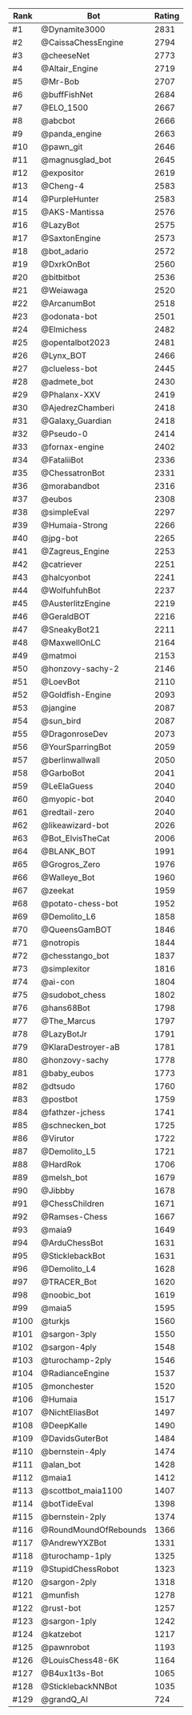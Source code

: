 Rank|Bot|Rating
---|---|---
#1|@Dynamite3000|2831
#2|@CaissaChessEngine|2794
#3|@cheeseNet|2773
#4|@Altair_Engine|2719
#5|@Mr-Bob|2707
#6|@buffFishNet|2684
#7|@ELO_1500|2667
#8|@abcbot|2666
#9|@panda_engine|2663
#10|@pawn_git|2646
#11|@magnusglad_bot|2645
#12|@expositor|2619
#13|@Cheng-4|2583
#14|@PurpleHunter|2583
#15|@AKS-Mantissa|2576
#16|@LazyBot|2575
#17|@SaxtonEngine|2573
#18|@bot_adario|2572
#19|@DxrkOnBot|2560
#20|@bitbitbot|2536
#21|@Weiawaga|2520
#22|@ArcanumBot|2518
#23|@odonata-bot|2501
#24|@Elmichess|2482
#25|@opentalbot2023|2481
#26|@Lynx_BOT|2466
#27|@clueless-bot|2445
#28|@admete_bot|2430
#29|@Phalanx-XXV|2419
#30|@AjedrezChamberi|2418
#31|@Galaxy_Guardian|2418
#32|@Pseudo-0|2414
#33|@fornax-engine|2402
#34|@FataliiBot|2336
#35|@ChessatronBot|2331
#36|@morabandbot|2316
#37|@eubos|2308
#38|@simpleEval|2297
#39|@Humaia-Strong|2266
#40|@jpg-bot|2265
#41|@Zagreus_Engine|2253
#42|@catriever|2251
#43|@halcyonbot|2241
#44|@WolfuhfuhBot|2237
#45|@AusterlitzEngine|2219
#46|@GeraldBOT|2216
#47|@SneakyBot21|2211
#48|@MaxwellOnLC|2164
#49|@matmoi|2153
#50|@honzovy-sachy-2|2146
#51|@LoevBot|2110
#52|@Goldfish-Engine|2093
#53|@jangine|2087
#54|@sun_bird|2087
#55|@DragonroseDev|2073
#56|@YourSparringBot|2059
#57|@berlinwallwall|2050
#58|@GarboBot|2041
#59|@LeElaGuess|2040
#60|@myopic-bot|2040
#61|@redtail-zero|2040
#62|@likeawizard-bot|2026
#63|@Bot_ElvisTheCat|2006
#64|@BLANK_BOT|1991
#65|@Grogros_Zero|1976
#66|@Walleye_Bot|1960
#67|@zeekat|1959
#68|@potato-chess-bot|1952
#69|@Demolito_L6|1858
#70|@QueensGamBOT|1846
#71|@notropis|1844
#72|@chesstango_bot|1837
#73|@simplexitor|1816
#74|@ai-con|1804
#75|@sudobot_chess|1802
#76|@hans68Bot|1798
#77|@The_Marcus|1797
#78|@LazyBotJr|1791
#79|@KlaraDestroyer-aB|1781
#80|@honzovy-sachy|1778
#81|@baby_eubos|1773
#82|@dtsudo|1760
#83|@postbot|1759
#84|@fathzer-jchess|1741
#85|@schnecken_bot|1725
#86|@Virutor|1722
#87|@Demolito_L5|1721
#88|@HardRok|1706
#89|@melsh_bot|1679
#90|@Jibbby|1678
#91|@ChessChildren|1671
#92|@Ramses-Chess|1667
#93|@maia9|1649
#94|@ArduChessBot|1631
#95|@SticklebackBot|1631
#96|@Demolito_L4|1628
#97|@TRACER_Bot|1620
#98|@noobic_bot|1619
#99|@maia5|1595
#100|@turkjs|1560
#101|@sargon-3ply|1550
#102|@sargon-4ply|1548
#103|@turochamp-2ply|1546
#104|@RadianceEngine|1537
#105|@monchester|1520
#106|@Humaia|1517
#107|@NichtEliasBot|1497
#108|@DeepKalle|1490
#109|@DavidsGuterBot|1484
#110|@bernstein-4ply|1474
#111|@alan_bot|1428
#112|@maia1|1412
#113|@scottbot_maia1100|1407
#114|@botTideEval|1398
#115|@bernstein-2ply|1374
#116|@RoundMoundOfRebounds|1366
#117|@AndrewYXZBot|1331
#118|@turochamp-1ply|1325
#119|@StupidChessRobot|1323
#120|@sargon-2ply|1318
#121|@munfish|1278
#122|@rust-bot|1257
#123|@sargon-1ply|1242
#124|@katzebot|1217
#125|@pawnrobot|1193
#126|@LouisChess48-6K|1164
#127|@B4ux1t3s-Bot|1065
#128|@SticklebackNNBot|1035
#129|@grandQ_AI|724
